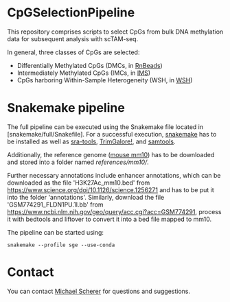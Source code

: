 # CpGSelectionPipeline

This repository comprises scripts to select CpGs from bulk DNA methylation data for subsequent analysis with scTAM-seq. 

In general, three classes of CpGs are selected:
- Differentially Methylated CpGs (DMCs, in [RnBeads](RnBeads))
- Intermediately Methylated CpGs (IMCs, in [IMS](IMS))
- CpGs harboring Within-Sample Heterogeneity (WSH, in [WSH](WSH))

# Snakemake pipeline

The full pipeline can be executed using the Snakemake file located in [snakemake/full/Snakefile]. For a successful execution, [snakemake](https://snakemake.readthedocs.io/en/stable/) has to be installed as well as [sra-tools](https://trace.ncbi.nlm.nih.gov/Traces/sra/sra.cgi?view=software), [TrimGalore!](https://www.bioinformatics.babraham.ac.uk/projects/trim_galore/), and [samtools](http://www.htslib.org/).

Additionally, the reference genome ([mouse mm10](http://hgdownload.cse.ucsc.edu/goldenpath/mm10/bigZips/)) has to be downloaded and stored into a folder named *references/mm10/*.

Further necessary annotations include enhancer annotations, which can be downloaded as the file 'H3K27Ac\_mm10.bed' from https://www.science.org/doi/10.1126/science.1256271 and has to be put it into the folder 'annotations'. Similarly, download the file 'GSM774291\_FLDN1PU.1I.bb' from https://www.ncbi.nlm.nih.gov/geo/query/acc.cgi?acc=GSM774291, process it with bedtools and liftover to convert it into a bed file mapped to mm10.

The pipeline can be started using:

```
snakemake --profile sge --use-conda
```

# Contact

You can contact [Michael Scherer](michael.scherer@crg.eu) for questions and suggestions.
